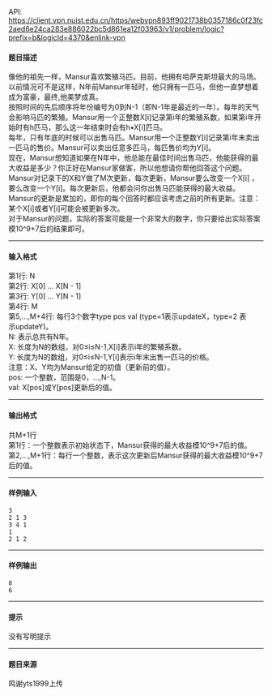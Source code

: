 API: https://client.vpn.nuist.edu.cn/https/webvpn893ff9021738b0357186c0f23fc2aed6e24ca283e886022bc5d861ea12f03963/v1/problem/logic?prefix=b&logicId=4370&enlink-vpn

#### 题目描述

像他的祖先一样，Mansur喜欢繁殖马匹。目前，他拥有哈萨克斯坦最大的马场。以前情况可不是这样，N年前Mansur年轻时，他只拥有一匹马，但他一直梦想着成为富豪，最终,他美梦成真。  
按照时间的先后顺序将年份编号为0到N-1（即N-1年是最近的一年）。每年的天气会影响马匹的繁殖。Mansur用一个正整数X\[i\]记录第i年的繁殖系数，如果第i年开始时有h匹马，那么这一年结束时会有h•X\[i\]匹马。  
每年，只有年底的时候可以出售马匹。Mansur用一个正整数Y\[i\]记录第i年末卖出一匹马的售价。Mansur可以卖出任意多匹马，每匹售价均为Y\[i\]。  
现在，Mansur想知道如果在N年中，他总能在最佳时间出售马匹，他能获得的最⼤收益是多少？你正好在Mansur家做客，所以他想请你帮他回答这个问题。  
Mansur对记录下的X和Y做了M次更新，每次更新，Mansur要么改变一个X\[i\] ，要么改变一个Y\[i\]。每次更新后，他都会问你出售马匹能获得的最大收益。Mansur的更新是累加的，即你的每个回答时都应该考虑之前的所有更新。注意：某个X\[i\]或者Y\[i\]可能会被更新多次。  
对于Mansur的问题，实际的答案可能是一个非常大的数字，你只要给出实际答案模10^9+7后的结果即可。

---

#### 输入格式

第1行: N  
第2行: X\[0\] … X\[N - 1\]  
第3行: Y\[0\] … Y\[N - 1\]  
第4行: M  
第5,…,M+4行: 每行3个数字type pos val (type=1表示updateX，type=2 表  
示updateY)。  
N: 表示总共有N年。  
X: 长度为N的数组，对0≤i≤N-1,X\[i\]表示i年的繁殖系数。  
Y: 长度为N的数组，对0≤i≤N-1,Y\[i\]表示i年末出售一匹马的价格。  
注意：X、Y均为Mansur给定的初值（更新前的值）。  
pos: 一个整数，范围是0，…,N-1。  
val: X\[pos\]或Y\[pos\]更新后的值。

---

#### 输出格式

共M+1行  
第1行：一个整数表示初始状态下，Mansur获得的最大收益模10^9+7后的值。  
第2,…,M+1行：每行一个整数，表示这次更新后Mansur获得的最大收益模10^9+7后的值。

---

#### 样例输入
```
3
2 1 3
3 4 1
1
2 1 2
```

---

#### 样例输出
```
8
6
```

---

#### 提示

没有写明提示

---

#### 题目来源

鸣谢yts1999上传
